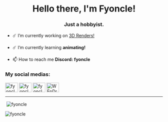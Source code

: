 <h1 align="center">Hello there, I'm Fyoncle!</h1>
<h3 align="center">Just a hobbyist.</h3>

- ☄️ I’m currently working on [3D Renders!](artstation.com/fyoncle)

- ☄️ I’m currently learning **animating!**

- 📫 How to reach me **Discord: fyoncle**

<h3 align="left">My social medias:</h3>
<p align="left">
<a href="https://twitter.com/fyoncle" target="blank"><img align="center" src="https://raw.githubusercontent.com/rahuldkjain/github-profile-readme-generator/master/src/images/icons/Social/twitter.svg" alt="fyoncle" height="30" width="40" /></a>
<a href="https://instagram.com/fyoncle" target="blank"><img align="center" src="https://raw.githubusercontent.com/rahuldkjain/github-profile-readme-generator/master/src/images/icons/Social/instagram.svg" alt="fyoncle" height="30" width="40" /></a>
<a href="https://www.youtube.com/c/fyoncleanimates" target="blank"><img align="center" src="https://raw.githubusercontent.com/rahuldkjain/github-profile-readme-generator/master/src/images/icons/Social/youtube.svg" alt="fyoncleanimates" height="30" width="40" /></a>
<a href="https://discord.gg/WFpDr7zY8Z" target="blank"><img align="center" src="https://raw.githubusercontent.com/rahuldkjain/github-profile-readme-generator/master/src/images/icons/Social/discord.svg" alt="WFpDr7zY8Z" height="30" width="40" /></a>
</p>

***
<p>&nbsp;<img align="center" src="https://github-readme-stats.vercel.app/api?username=fyoncle&show_icons=true&locale=en" alt="fyoncle" /></p>

<p><img align="center" src="https://github-readme-streak-stats.herokuapp.com/?user=fyoncle&" alt="fyoncle" /></p>

